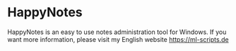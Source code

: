 # HappyNotes
HappyNotes is an easy to use notes administration tool for Windows.
If you want more information, please visit my English website 
https://ml-scripts.de
